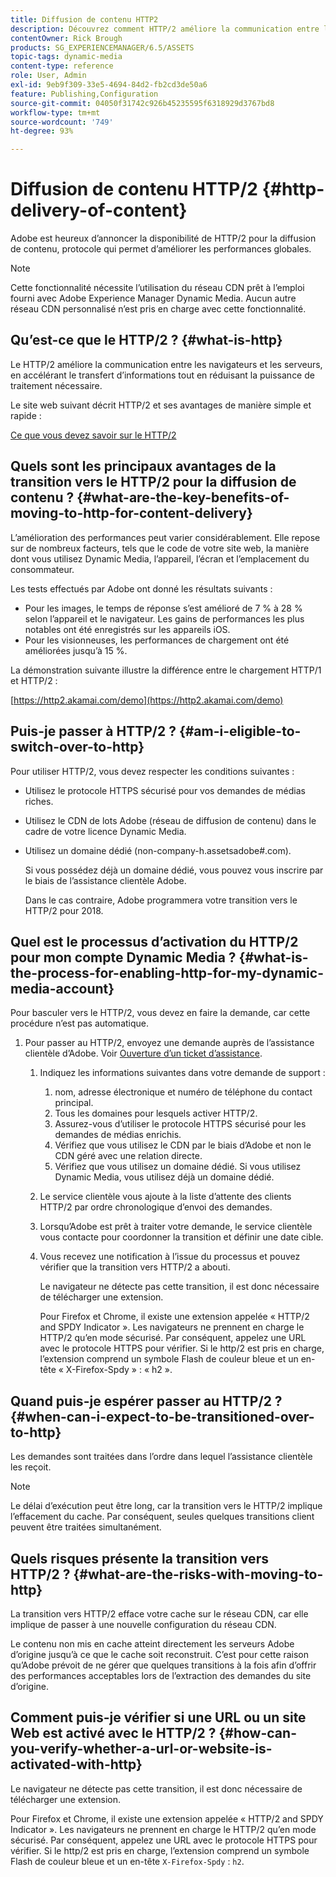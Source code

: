 ```yaml
---
title: Diffusion de contenu HTTP2
description: Découvrez comment HTTP/2 améliore la communication entre les navigateurs et les serveurs, ce qui accélère le transfert des informations tout en réduisant la puissance de traitement nécessaire.
contentOwner: Rick Brough
products: SG_EXPERIENCEMANAGER/6.5/ASSETS
topic-tags: dynamic-media
content-type: reference
role: User, Admin
exl-id: 9eb9f309-33e5-4694-84d2-fb2cd3de50a6
feature: Publishing,Configuration
source-git-commit: 04050f31742c926b45235595f6318929d3767bd8
workflow-type: tm+mt
source-wordcount: '749'
ht-degree: 93%

---
```


# Diffusion de contenu HTTP/2 {#http-delivery-of-content}

Adobe est heureux d’annoncer la disponibilité de HTTP/2 pour la diffusion de contenu, protocole qui permet d’améliorer les performances globales.

>[!NOTE]
>
>Cette fonctionnalité nécessite l’utilisation du réseau CDN prêt à l’emploi fourni avec Adobe Experience Manager Dynamic Media. Aucun autre réseau CDN personnalisé n’est pris en charge avec cette fonctionnalité.

## Qu’est-ce que le HTTP/2 ?  {#what-is-http}

Le HTTP/2 améliore la communication entre les navigateurs et les serveurs, en accélérant le transfert d’informations tout en réduisant la puissance de traitement nécessaire.

Le site web suivant décrit HTTP/2 et ses avantages de manière simple et rapide :

[Ce que vous devez savoir sur le HTTP/2](https://www.engadget.com/2015-02-24-what-you-need-to-know-about-http-2.html)

## Quels sont les principaux avantages de la transition vers le HTTP/2 pour la diffusion de contenu ?  {#what-are-the-key-benefits-of-moving-to-http-for-content-delivery}

L’amélioration des performances peut varier considérablement. Elle repose sur de nombreux facteurs, tels que le code de votre site web, la manière dont vous utilisez Dynamic Media, l’appareil, l’écran et l’emplacement du consommateur.

Les tests effectués par Adobe ont donné les résultats suivants :

* Pour les images, le temps de réponse s’est amélioré de 7 % à 28 % selon l’appareil et le navigateur. Les gains de performances les plus notables ont été enregistrés sur les appareils iOS.
* Pour les visionneuses, les performances de chargement ont été améliorées jusqu’à 15 %.

La démonstration suivante illustre la différence entre le chargement HTTP/1 et HTTP/2 :

[https://http2.akamai.com/demo](https://http2.akamai.com/demo)

## Puis-je passer à HTTP/2 ? {#am-i-eligible-to-switch-over-to-http}

Pour utiliser HTTP/2, vous devez respecter les conditions suivantes :

* Utilisez le protocole HTTPS sécurisé pour vos demandes de médias riches.
* Utilisez le CDN de lots Adobe (réseau de diffusion de contenu) dans le cadre de votre licence Dynamic Media.
* Utilisez un domaine dédié (non-company-h.assetsadobe#.com).

  Si vous possédez déjà un domaine dédié, vous pouvez vous inscrire par le biais de l’assistance clientèle Adobe.

  Dans le cas contraire, Adobe programmera votre transition vers le HTTP/2 pour 2018.

## Quel est le processus d’activation du HTTP/2 pour mon compte Dynamic Media ?  {#what-is-the-process-for-enabling-http-for-my-dynamic-media-account}

Pour basculer vers le HTTP/2, vous devez en faire la demande, car cette procédure n’est pas automatique.

1. Pour passer au HTTP/2, envoyez une demande auprès de l’assistance clientèle d’Adobe. Voir [Ouverture d’un ticket d’assistance](https://experienceleague.adobe.com/?support-solution=General&amp;lang=fr&amp;support-tab=home#support).

   1. Indiquez les informations suivantes dans votre demande de support :

      1. nom, adresse électronique et numéro de téléphone du contact principal.
      1. Tous les domaines pour lesquels activer HTTP/2.
      1. Assurez-vous d’utiliser le protocole HTTPS sécurisé pour les demandes de médias enrichis.
      1. Vérifiez que vous utilisez le CDN par le biais d’Adobe et non le CDN géré avec une relation directe.
      1. Vérifiez que vous utilisez un domaine dédié. Si vous utilisez Dynamic Media, vous utilisez déjà un domaine dédié.

   1. Le service clientèle vous ajoute à la liste d’attente des clients HTTP/2 par ordre chronologique d’envoi des demandes.
   1. Lorsqu’Adobe est prêt à traiter votre demande, le service clientèle vous contacte pour coordonner la transition et définir une date cible.
   1. Vous recevez une notification à l’issue du processus et pouvez vérifier que la transition vers HTTP/2 a abouti.

      Le navigateur ne détecte pas cette transition, il est donc nécessaire de télécharger une extension.

      Pour Firefox et Chrome, il existe une extension appelée « HTTP/2 and SPDY Indicator ». Les navigateurs ne prennent en charge le HTTP/2 qu’en mode sécurisé. Par conséquent, appelez une URL avec le protocole HTTPS pour vérifier. Si le http/2 est pris en charge, l’extension comprend un symbole Flash de couleur bleue et un en-tête « X-Firefox-Spdy » : « h2 ».

## Quand puis-je espérer passer au HTTP/2 ?  {#when-can-i-expect-to-be-transitioned-over-to-http}

Les demandes sont traitées dans l’ordre dans lequel l’assistance clientèle les reçoit.

>[!NOTE]
>
>Le délai d’exécution peut être long, car la transition vers le HTTP/2 implique l’effacement du cache. Par conséquent, seules quelques transitions client peuvent être traitées simultanément.

## Quels risques présente la transition vers HTTP/2 ? {#what-are-the-risks-with-moving-to-http}

La transition vers HTTP/2 efface votre cache sur le réseau CDN, car elle implique de passer à une nouvelle configuration du réseau CDN.

Le contenu non mis en cache atteint directement les serveurs Adobe d’origine jusqu’à ce que le cache soit reconstruit. C’est pour cette raison qu’Adobe prévoit de ne gérer que quelques transitions à la fois afin d’offrir des performances acceptables lors de l’extraction des demandes du site d’origine.

## Comment puis-je vérifier si une URL ou un site Web est activé avec le HTTP/2 ? {#how-can-you-verify-whether-a-url-or-website-is-activated-with-http}

Le navigateur ne détecte pas cette transition, il est donc nécessaire de télécharger une extension.

Pour Firefox et Chrome, il existe une extension appelée « HTTP/2 and SPDY Indicator ». Les navigateurs ne prennent en charge le HTTP/2 qu’en mode sécurisé. Par conséquent, appelez une URL avec le protocole HTTPS pour vérifier. Si le http/2 est pris en charge, l’extension comprend un symbole Flash de couleur bleue et un en-tête `X-Firefox-Spdy` : `h2`.
